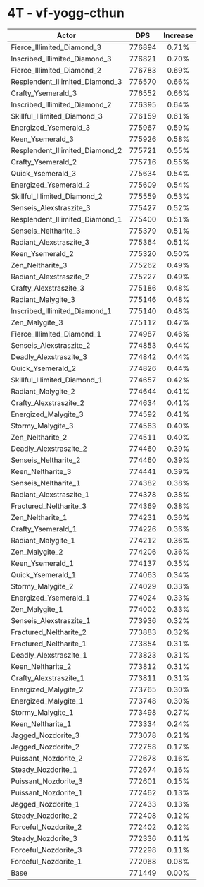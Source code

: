 # 4T - vf-yogg-cthun
| Actor | DPS | Increase |
|---|:---:|:---:|
|Fierce_Illimited_Diamond_3|776894|0.71%|
|Inscribed_Illimited_Diamond_3|776821|0.70%|
|Fierce_Illimited_Diamond_2|776783|0.69%|
|Resplendent_Illimited_Diamond_3|776570|0.66%|
|Crafty_Ysemerald_3|776552|0.66%|
|Inscribed_Illimited_Diamond_2|776395|0.64%|
|Skillful_Illimited_Diamond_3|776159|0.61%|
|Energized_Ysemerald_3|775967|0.59%|
|Keen_Ysemerald_3|775926|0.58%|
|Resplendent_Illimited_Diamond_2|775721|0.55%|
|Crafty_Ysemerald_2|775716|0.55%|
|Quick_Ysemerald_3|775634|0.54%|
|Energized_Ysemerald_2|775609|0.54%|
|Skillful_Illimited_Diamond_2|775559|0.53%|
|Senseis_Alexstraszite_3|775427|0.52%|
|Resplendent_Illimited_Diamond_1|775400|0.51%|
|Senseis_Neltharite_3|775379|0.51%|
|Radiant_Alexstraszite_3|775364|0.51%|
|Keen_Ysemerald_2|775320|0.50%|
|Zen_Neltharite_3|775262|0.49%|
|Radiant_Alexstraszite_2|775227|0.49%|
|Crafty_Alexstraszite_3|775186|0.48%|
|Radiant_Malygite_3|775146|0.48%|
|Inscribed_Illimited_Diamond_1|775140|0.48%|
|Zen_Malygite_3|775112|0.47%|
|Fierce_Illimited_Diamond_1|774987|0.46%|
|Senseis_Alexstraszite_2|774853|0.44%|
|Deadly_Alexstraszite_3|774842|0.44%|
|Quick_Ysemerald_2|774826|0.44%|
|Skillful_Illimited_Diamond_1|774657|0.42%|
|Radiant_Malygite_2|774644|0.41%|
|Crafty_Alexstraszite_2|774634|0.41%|
|Energized_Malygite_3|774592|0.41%|
|Stormy_Malygite_3|774563|0.40%|
|Zen_Neltharite_2|774511|0.40%|
|Deadly_Alexstraszite_2|774460|0.39%|
|Senseis_Neltharite_2|774460|0.39%|
|Keen_Neltharite_3|774441|0.39%|
|Senseis_Neltharite_1|774382|0.38%|
|Radiant_Alexstraszite_1|774378|0.38%|
|Fractured_Neltharite_3|774369|0.38%|
|Zen_Neltharite_1|774231|0.36%|
|Crafty_Ysemerald_1|774226|0.36%|
|Radiant_Malygite_1|774212|0.36%|
|Zen_Malygite_2|774206|0.36%|
|Keen_Ysemerald_1|774137|0.35%|
|Quick_Ysemerald_1|774063|0.34%|
|Stormy_Malygite_2|774029|0.33%|
|Energized_Ysemerald_1|774024|0.33%|
|Zen_Malygite_1|774002|0.33%|
|Senseis_Alexstraszite_1|773936|0.32%|
|Fractured_Neltharite_2|773883|0.32%|
|Fractured_Neltharite_1|773854|0.31%|
|Deadly_Alexstraszite_1|773823|0.31%|
|Keen_Neltharite_2|773812|0.31%|
|Crafty_Alexstraszite_1|773811|0.31%|
|Energized_Malygite_2|773765|0.30%|
|Energized_Malygite_1|773748|0.30%|
|Stormy_Malygite_1|773498|0.27%|
|Keen_Neltharite_1|773334|0.24%|
|Jagged_Nozdorite_3|773078|0.21%|
|Jagged_Nozdorite_2|772758|0.17%|
|Puissant_Nozdorite_2|772678|0.16%|
|Steady_Nozdorite_1|772674|0.16%|
|Puissant_Nozdorite_3|772601|0.15%|
|Puissant_Nozdorite_1|772462|0.13%|
|Jagged_Nozdorite_1|772433|0.13%|
|Steady_Nozdorite_2|772408|0.12%|
|Forceful_Nozdorite_2|772402|0.12%|
|Steady_Nozdorite_3|772336|0.11%|
|Forceful_Nozdorite_3|772298|0.11%|
|Forceful_Nozdorite_1|772068|0.08%|
|Base|771449|0.00%|
